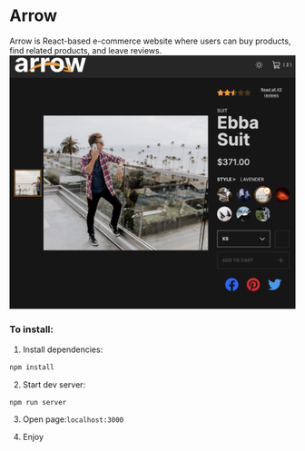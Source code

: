
# Arrow
 Arrow is React-based e-commerce website where users can buy products, find related products, and leave reviews.
 <img src="/src/images/arrow_v3.png" alt="project landing page image" width="600px" />


### To install:
1. Install dependencies:
````sh
npm install
````
2. Start dev server:
````sh
npm run server
````
3. Open page:```localhost:3000```

4. Enjoy
